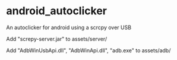 # android_autoclicker
An autoclicker for android using a scrcpy over USB


Add "screpy-server.jar" to assets/server/

Add "AdbWinUsbApi.dll", "AdbWinApi.dll", "adb.exe" to assets/adb/
